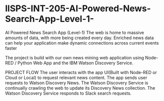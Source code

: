 # llSPS-INT-205-AI-Powered-News-Search-App-Level-1-
AI Powered News Search App (Level-1)
The web is home to massive amounts of data, with more being created every day.
Enriched news data can help your application make dynamic connections across current events faster

The project is build with our own news mining web application using Node-RED / Python Web App and the IBM Watson Discovery Service.



PROJECT FLOW
The user interacts with the app UI(Built with Node-RED or Cloud or Local) to request relevant news content.
The app sends user requests to Watson Discovery News.
The Watson Discovery Service is continually crawling the web to update its Discovery News collection.
The Watson Discovery Service responds to Slack search requests.
